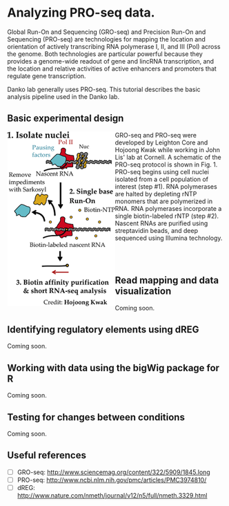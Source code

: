 Analyzing PRO-seq data.
=======================

Global Run-On and Sequencing (GRO-seq) and Precision Run-On and Sequencing (PRO-seq) are technologies for mapping 
the location and orientation of actively transcribing RNA polymerase I, II, and III (Pol) across the genome.  Both
technologies are particular powerful because they provides a genome-wide readout of gene and lincRNA transcription, 
and the location and relative activities of active enhancers and promoters that regulate gene transcription.

Danko lab generally uses PRO-seq.  This tutorial describes the basic analysis pipeline used in the Danko lab.

Basic experimental design
-------------------------

<img align="left" src="etc/proseq.png" width="250">

GRO-seq and PRO-seq were developed by Leighton Core and Hojoong Kwak while working in John Lis' lab at Cornell.  A 
schematic of the PRO-seq protocol is shown in Fig. 1.  PRO-seq begins using cell nuclei isolated from a cell 
population of interest (step #1).  RNA polymerases are halted by depleting rNTP monomers that are polymerized in 
RNA.  RNA polymerases incorporate a single biotin-labeled rNTP (step #2). Nascent RNAs are purified using 
streptavidin beads, and deep sequenced using Illumina technology.


<BR><BR>

Read mapping and data visualization
-----------------------------------

Coming soon.

Identifying regulatory elements using dREG
------------------------------------------

Coming soon.

Working with data using the bigWig package for R
------------------------------------------------

Coming soon.

Testing for changes between conditions
--------------------------------------

Coming soon.

Useful references
-----------------

- [ ] GRO-seq: http://www.sciencemag.org/content/322/5909/1845.long
- [ ] PRO-seq: http://www.ncbi.nlm.nih.gov/pmc/articles/PMC3974810/
- [ ] dREG: http://www.nature.com/nmeth/journal/v12/n5/full/nmeth.3329.html
